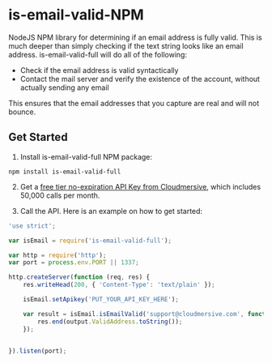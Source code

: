 # is-email-valid-NPM
NodeJS NPM library for determining if an email address is fully valid.  This is much deeper than simply checking if the text string looks like an email address.  is-email-valid-full will do all of the following:

- Check if the email address is valid syntactically
- Contact the mail server and verify the existence of the account, without actually sending any email

This ensures that the email addresses that you capture are real and will not bounce.

## Get Started

1. Install is-email-valid-full NPM package:

```
npm install is-email-valid-full
```

2. Get a [free tier no-expiration API Key from Cloudmersive](https://account.cloudmersive.com/signup), which includes 50,000 calls per month.

3. Call the API.  Here is an example on how to get started:

```javascript
'use strict';

var isEmail = require('is-email-valid-full');

var http = require('http');
var port = process.env.PORT || 1337;

http.createServer(function (req, res) {
    res.writeHead(200, { 'Content-Type': 'text/plain' });

    isEmail.setApikey('PUT_YOUR_API_KEY_HERE');

    var result = isEmail.isEmailValid('support@cloudmersive.com', function (output) {
        res.end(output.ValidAddress.toString());
    });

    
}).listen(port);
```

